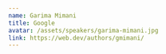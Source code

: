 ```yaml
---
name: Garima Mimani
title: Google
avatar: /assets/speakers/garima-mimani.jpg
link: https://web.dev/authors/gmimani/
---
```


